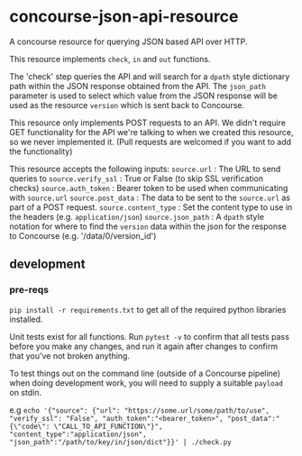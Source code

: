 # concourse-json-api-resource

A concourse resource for querying JSON based API over HTTP.

This resource implements `check`, `in` and `out` functions.

The 'check' step queries the API and will search for a `dpath` style dictionary path within the JSON response obtained from the API. The `json_path` parameter is used to select which value from the JSON response will be used as the resource `version` which is sent back to Concourse.

This resource only implements POST requests to an API. We didn't require GET functionality for the API we're talking to when we created this resource, so we never implemented it. (Pull requests are welcomed if you want to add the functionality)

This resource accepts the following inputs:
`source.url` : The URL to send queries to
`source.verify_ssl` : True or False (to skip SSL verification checks)
`source.auth_token` : Bearer token to be used when communicating with `source.url`
`source.post_data` : The data to be sent to the `source.url` as part of a POST request.
`source.content_type` : Set the content type to use in the headers (e.g. `application/json`)
`source.json_path` : A `dpath` style notation for where to find the `version` data within the json for the response to Concourse (e.g. '/data/0/version_id')

## development

### pre-reqs

`pip install -r requirements.txt` to get all of the required python libraries installed.

Unit tests exist for all functions.
Run `pytest -v` to confirm that all tests pass before you make any changes, and run it again after changes to confirm that you've not broken anything.

To test things out on the command line (outside of a Concourse pipeline) when doing development work, you will need to supply a suitable `payload` on stdin.

e.g `echo '{"source": {"url": "https://some.url/some/path/to/use", "verify_ssl": "False", "auth_token":"<bearer_token>", "post_data":"{\"code\": \"CALL_TO_API_FUNCTION\"}", "content_type":"application/json", "json_path":"/path/to/key/in/json/dict"}}' | ./check.py`
